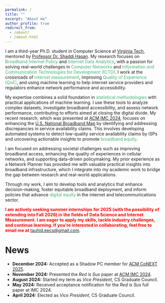 ```yaml
---
permalink: /
title: ""
excerpt: "About me"
author_profile: true
redirect_from: 
  - /about/
  - /about.html
---
```



I am a third-year Ph.D. student in Computer Science at <a href="https://www.vt.edu/">Virginia Tech</a>, mentored by <a href="https://shaddih.com/">Professor Dr. Shaddi Hasan</a>. My research focuses on <span style="color:MediumSeaGreen">Broadband Internet Policy</span> and <span style="color:MediumSeaGreen">Internet Data Analytics</span>, with a passion for solving real-world challenges in <span style="color:MediumSeaGreen">Computer Networks</span> and <span style="color:MediumSeaGreen">Information and Communication Technologies for Development (ICTD)</span>. I work at the crossroads of <span style="color:MediumSeaGreen">internet measurement</span>, improving <span style="color:MediumSeaGreen">Quality of Experience (QoE)</span>, and using machine learning to help internet service providers and regulators enhance network performance and accessibility.

My expertise combines a solid foundation in <span style="color:MediumSeaGreen">statistical methodologies</span> with practical applications of machine learning. I use these tools to analyze complex datasets, investigate broadband accessibility, and assess network performance, contributing to efforts aimed at closing the digital divide. My recent research, which was presented at <a href="https://conferences.sigcomm.org/imc/2024/">ACM IMC 2024</a>, focuses on enhancing the <a href="https://broadbandmap.fcc.gov/">U.S. National Broadband Map</a> by identifying and addressing discrepancies in service availability claims. This involves developing automated systems to detect low-quality service availability claims by ISPs and uncovering actionable insights to promote <span style="color:MediumSeaGreen">broadband equity</span>.

I am focused on addressing societal challenges such as improving broadband access, enhancing the quality of experiences in cellular networks, and supporting data-driven policymaking. My prior experience as a Network Planner has provided me with valuable practical insights into broadband infrastructure, which I integrate into my academic work to bridge the gap between research and real-world applications.

Through my work, I aim to develop tools and analytics that enhance decision-making, foster equitable broadband deployment, and inform policies that advance <span style="color:MediumSeaGreen">digital equity</span> in the internet and telecommunications sector.


<span style="font-size:14px;color: red;"><b>I am actively seeking summer internships for 2025 (with the possibility of extending into Fall 2026) in the fields of Data Science and Internet Measurement. I am eager to apply my skills, tackle industry challenges, and continue learning. If you're interested in collaborating, feel free to email me at</b></span> [tauhid.eecs@gmail.com](mailto:tauhid.eecs@gmail.com).

# News

- **December 2024:** Accepted as a Shadow PC member for [ACM CoNEXT 2025](https://conferences.sigcomm.org/co-next/2025/#!/home).
- **November 2024:** Presented the *Red is Sus* paper at [ACM IMC 2024](https://conferences.sigcomm.org/imc/2024/program/).
- **August 2024:** Started my term as *Vice President*, CS Graduate Council.
- **May 2024:** Received acceptance notification for the *Red is Sus* full paper at IMC 2024.
- **April 2024:** Elected as *Vice President*, CS Graduate Council.
